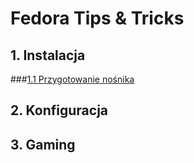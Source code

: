 # Fedora Tips &amp; Tricks

## 1. Instalacja
###[1.1 Przygotowanie nośnika](01_instalacja/01_przygotowanie_nosnika.md)
## 2. Konfiguracja

## 3. Gaming
